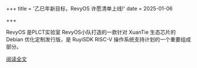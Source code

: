 +++
title = '乙巳年新目标，RevyOS 许愿清单上线!'
date = 2025-01-06

+++

RevyOS 是PLCT实验室 RevyOS小队打造的一款针对 XuanTie 生态芯片的 Debian 优化定制发行版，是 RuyiSDK  RISC-V 操作系统支持计划的一个重要组成部分。

[阅读全文](https://mp.weixin.qq.com/s/9_5RDq8qsoDww_XmZicVdA)